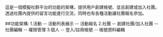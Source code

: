 這是一個模擬社群平台的功能的架構，提供用戶創建帳號、並且創建或加入社團。
透過社團內提供的留言功能進行交流，同時也有各種活動讓社團報名參加。

##功能架構:
1.活動
  -- 活動列表展示
  -- 活動報名
2.社團
  -- 創建社團/加入社團
  -- 社團編輯
  -- 權限管理
3.個人
  -- 登入/註冊帳號
  -- 帳號資料編輯
